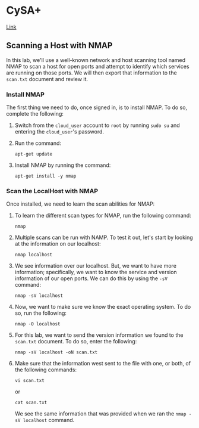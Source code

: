 # CySA+

[Link](https://interactive.linuxacademy.com/diagrams/SentinelShieldDiagram.html)

## Scanning a Host with NMAP

In this lab, we'll use a well-known network and host scanning tool named NMAP to scan a host for open ports and attempt to identify which services are running on those ports. We will then export that information to the `scan.txt` document and review it.

### Install NMAP

The first thing we need to do, once signed in, is to install NMAP. To do so, complete the following:

1. Switch from the `cloud_user` account to `root` by running `sudo su` and entering the `cloud_user`'s password.
2. Run the command:
    
    `apt-get update`
    
3. Install NMAP by running the command:
    
    `apt-get install -y nmap`
    

### Scan the LocalHost with NMAP

Once installed, we need to learn the scan abilities for NMAP:

1. To learn the different scan types for NMAP, run the following command:
    
    `nmap`
    
2. Multiple scans can be run with NAMP. To test it out, let's start by looking at the information on our localhost:
    
    `nmap localhost`
    
3. We see information over our localhost. But, we want to have more information; specifically, we want to know the service and version information of our open ports. We can do this by using the `-sV` command:
    
    `nmap -sV localhost`
    
4. Now, we want to make sure we know the exact operating system. To do so, run the following:
    
    `nmap -O localhost`
    
5. For this lab, we want to send the version information we found to the `scan.txt` document. To do so, enter the following:
    
    `nmap -sV localhost -oN scan.txt`
    
6. Make sure that the information west sent to the file with one, or both, of the following commands:
    
    `vi scan.txt`
    
    or
    
    `cat scan.txt`
    
    We see the same information that was provided when we ran the `nmap -sV localhost` command.


